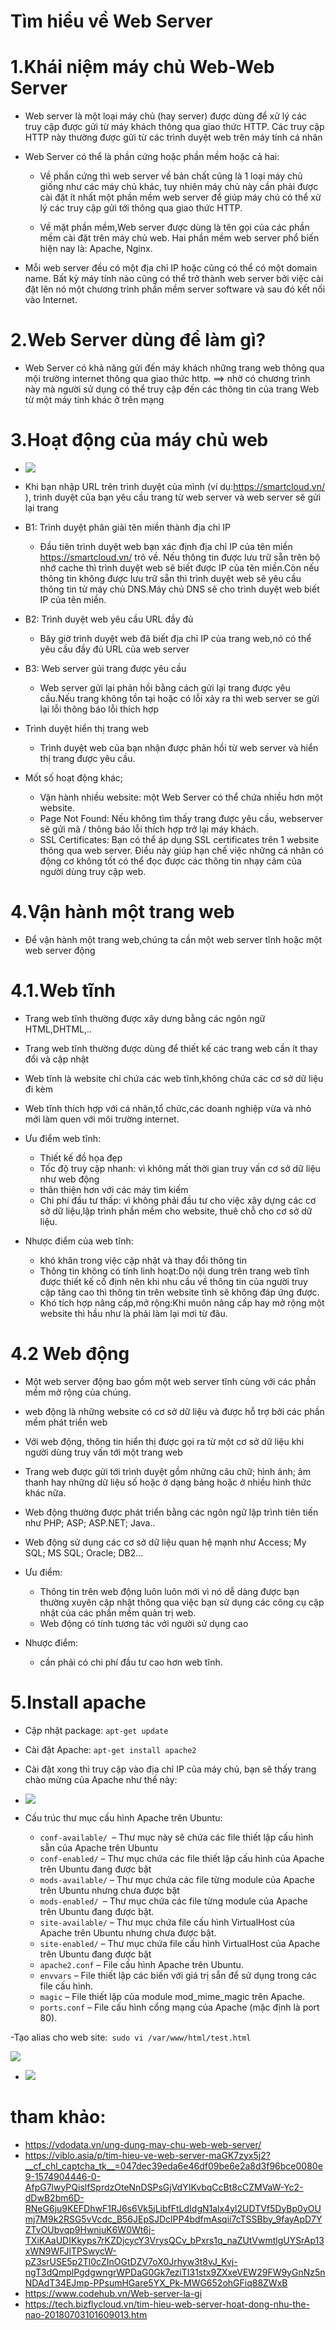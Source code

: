 # Tìm hiểu về Web Server

# 1.Khái niệm máy chủ Web-Web Server

- Web server là một loại máy chủ (hay server) được dùng để xử lý các truy cập được gửi từ máy khách thông qua giao thức HTTP. Các truy cập HTTP này thường được 
 gửi từ các trình duyệt web trên máy tính cá nhân

- Web Server có thể là phần cứng hoặc phần mềm hoặc cả hai:
  + Về phần cứng  thì web server về bản chất cũng là 1 loại máy chủ giống như các máy chủ khác, tuy nhiên máy chủ này cần phải được cài đặt ít nhất một phần mềm 
   web server để giúp máy chủ có thể xử lý các truy cập gửi tới thông qua giao thức HTTP.
   
  + Về mặt phần mềm,Web server được dùng là tên gọi của các phần mềm cài đặt trên máy chủ web. Hai phần mềm web server phổ biến hiện nay là: Apache, Nginx.
  
- Mỗi web server đều có một địa chỉ IP hoặc cũng có thể có một domain name. Bất kỳ máy tính nào cũng có thể trở thành web server bởi việc cài đặt lên nó một 
 chương trình phần mềm server software và sau đó kết nối vào Internet.

# 2.Web Server dùng để làm gì?

- Web Server có khả năng gửi đến máy khách những trang web thông qua mội trường internet thông qua giao thức http.
  ==> nhờ có chương trình này mà người sử dụng có thể truy cập đến các thông tin của trang Web từ một máy tính khác ở trên mạng

# 3.Hoạt động của máy chủ web

- ![]( /image/mhwebserver.gif)

- Khi bạn nhập URL trên trình duyệt của mình (ví dụ:https://smartcloud.vn/ ), trình duyệt của bạn yêu cầu trang từ web server  và web server sẽ gửi lại trang
- B1: Trình duyệt phân giải tên miền thành địa chỉ IP
  + Đầu tiên trình duyệt web bạn xác định địa chỉ IP của tên miền https://smartcloud.vn/ trỏ về. Nếu thông tin được lưu trữ sẵn trên bộ nhớ cache thì trình 
  duyệt web sẽ biết được IP của tên miền.Còn nếu thông tin không được lưu trữ sẵn thì trình duyệt web sẽ yêu cầu thông tin từ máy chủ DNS.Máy chủ DNS sẽ
  cho trình duyệt web biết IP của tên miền.
- B2: Trình duyệt web yêu cầu URL đầy đủ
  + Bây giờ trình duyệt web đã biết địa chỉ IP của trang web,nó có thể yêu cầu đầy đủ URL của web server
- B3: Web server gủi trang được yêu cầu
  + Web server gửi lại phản hồi bằng cách gửi lại trang được yêu cầu.Nếu trang không tồn tại hoặc có lỗi xảy ra thì web server se gửi lại lỗi thông báo lỗi
   thích hợp
- Trình duyệt hiển thị trang web
  + Trình duyệt web của bạn nhận được phản hồi từ web server và hiển thị trang được yêu cầu.

- Mốt số hoạt động khác;
  + Vận hành nhiều website: một Web Server có thể chứa nhiều hơn một website.
  + Page Not Found: Nếu không tìm thấy trang được yêu cầu, webserver sẽ gửi mã / thông báo lỗi thích hợp trở lại máy khách.
  + SSL Certificates: Bạn có thể áp dụng SSL certificates trên 1 website thông qua web server. Điều này giúp hạn chế việc những cá nhân có động cơ không tốt có
  thể đọc được các thông tin nhạy cảm của người dùng truy cập web.
  
# 4.Vận hành một trang web

- Để vận hành một trang web,chúng ta cần một web server tĩnh hoặc một web server động

# 4.1.Web tĩnh

- Trang web tĩnh thường được xây dưng bằng các ngôn ngữ HTML,DHTML,..
- Trang web tĩnh thường được dùng để thiết kế các trang web cần ít thay đổi và cập nhật  
- Web tĩnh là website chỉ chứa các web tĩnh,không chứa các cơ sở dữ liệu đi kèm
- Web tĩnh thích hợp với cá nhân,tổ chức,các doanh nghiệp vừa và nhỏ mới làm quen với môi trường internet.

- Ưu điểm web tĩnh:
  + Thiết kế đồ họa đẹp
  + Tốc độ truy cập nhanh: vì không mất thời gian truy vấn cơ sở dữ liệu như web động
  + thân thiện hơn với các máy tìm kiếm
  + Chi phí đầu tư thấp: vì không phải đầu tư cho việc xây dựng các cơ sở dữ liệu,lập trình phần mềm cho website, thuê chỗ cho cơ sở dữ liệu.

- Nhược điểm của web tĩnh:
  + khó khăn trong việc cập nhật và thay đổi thông tin
  + Thông tin không có tính linh hoạt:Do nội dung trên trang web tĩnh được thiết kế cố định nên khi nhu cầu về thông tin của người truy cập tăng cao thì thông 
  tin trên website tĩnh sẽ không đáp ứng được. 
  + Khó tích hợp nâng cấp,mở rộng:Khi muôn nâng cấp hay mở rộng một website thì hầu như là phải làm lại mơi từ đâu.
  
  
# 4.2 Web động

- Một web server động bao gồm một web server tĩnh cùng với các phần mềm mở rộng của chúng. 
- web động là những website có cơ sở dữ liệu và được hỗ trợ bởi các phần mềm phát triển web
- Với web động, thông tin hiển thị được gọi ra từ một cơ sở dữ liệu khi người dùng truy vấn tới một trang web
- Trang web được gửi tới trình duyệt gồm những câu chữ; hình ảnh; âm thanh hay những dữ liệu số hoặc ở dạng bảng hoặc ở nhiều hình thức khác nữa.
- Web động thường được phát triển bằng các ngôn ngữ lập trình tiên tiến như PHP; ASP; ASP.NET; Java..
- Web động sử dụng các cơ sở dữ liệu quan hệ mạnh như Access; My SQL; MS SQL; Oracle; DB2…

- Ưu điểm:
  + Thông tin trên web động luôn luôn mới vì nó dễ dàng được bạn thường xuyên cập nhật thông qua việc bạn sử dụng các công cụ cập nhật của các phần mềm quản 
  trị web. 
  + Web động có tính tương tác với người sử dụng cao
- Nhược điểm:   
  + cần phải có chi phí đầu tư cao hơn web tĩnh.
  
# 5.Install apache

- Cập nhật package: `apt-get update`

- Cài đặt Apache: `apt-get install apache2`

- Cài đặt xong thì truy cập vào địa chỉ IP của máy chủ, bạn sẽ thấy trang chào mừng của Apache như thế này:
- ![]( /image/apache1.PNG)

- Cấu trúc thư mục cấu hình Apache trên Ubuntu:
  + `conf-available/ `– Thư mục này sẽ chứa các file thiết lập cấu hình sẵn của Apache trên Ubuntu
  + `conf-enabled/` – Thư mục chứa các file thiết lập cấu hình của Apache trên Ubuntu đang được bật
  + `mods-available/` – Thư mục chứa các file từng module của Apache trên Ubuntu nhưng chưa được bật
  + `mods-enabled/ `– Thư mục chứa các file từng module của Apache trên Ubuntu đang được bật.
  + `site-available/` – Thư mục chứa file cấu hình VirtualHost của Apache trên Ubuntu nhưng chưa được bật.
  + `site-enabled/` – Thư mục chứa file cấu hình VirtualHost của Apache trên Ubuntu đang được bật
  + `apache2.conf` – File cấu hình Apache trên Ubuntu.
  + `envvars` – File thiết lập các biến với giá trị sẵn để sử dụng trong các file cấu hình.
  + `magic` – File thiết lập của module mod_mime_magic trên Apache.
  + `ports.conf` – File cấu hình cổng mạng của Apache (mặc định là port 80).



-Tạo alias cho web site:` sudo vi /var/www/html/test.html`

 ![]( /image/test.PNG)

- ![]( /image/apache2.PNG)
  






# tham khảo:

- https://vdodata.vn/ung-dung-may-chu-web-web-server/
- https://viblo.asia/p/tim-hieu-ve-web-server-maGK7zyx5j2?__cf_chl_captcha_tk__=047dec39eda6e46df09be6e2a8d3f96bce0080e9-1574904446-0-AfpG7lwyPQislfSprdzOteNnDSPsGjVdYIKvbqCcBt8cCZMVaW-Yc2-dDwB2bm6D-RNeG6ju9KEFDhwF1RJ6s6Vk5jLibfFtLdIdgN1alx4yl2UDTVf5DyBp0yOUmj7M9k2RSG5vVcdc_B56JEpSJDclPP4bdfmAsqii7cTSSBby_9fayApD7YZTvOUbvqp9HwnjuK6W0Wt6j-TXiKAaUDIKkyps7rKZDjcycY3VrysQCv_bPxrs1q_naZUtVwmtlgUYSrAp13xWN9WFJlTPSwycW-pZ3srUSE5p2Tl0cZInOGtDZV7oX0Jrhyw3t8vJ_Kvj-ngT3dQmplPgdgwngrWPDaG0Gk7eziTI31stx9ZXxeVEW29FW9yGnNz5nNDAdT34EJmp-PPsumHGare5YX_Pk-MWG652ohGFiq88ZWxB
- https://www.codehub.vn/Web-server-la-gi
- https://tech.bizflycloud.vn/tim-hieu-web-server-hoat-dong-nhu-the-nao-20180703101609013.htm
   
